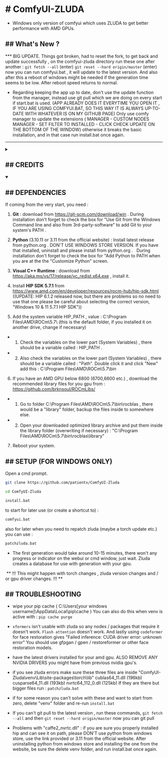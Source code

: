 <h1># ComfyUI-ZLUDA</h1>

* Windows only version of comfyui which uses ZLUDA to get better performance with AMD GPUs.

<h2>## What's New ?</h2>

*** BIG UPDATE. Things got broken, had to reset the fork, to get back and update successfully , on the comfyui-zluda directory run these one after another : ``` git fetch --all ``` (enter) ``` git reset --hard origin/master ``` (enter) now you can run comfyui.bat , it will update to the latest version. And also after this a reboot of windows might be needed if the generation time seems to be low. After reboot speed returns to normal.

* Regarding keeping the app up to date, don't use the update function from the manager, instead use git pull which we are doing on every start if start.bat is used. (APP ALREADY DOES IT EVERYTIME YOU OPEN IT , IF YOU ARE USING COMFYUI.BAT, SO THIS WAY IT IS ALWAYS UP-TO-DATE WITH WHATEVER IS ON MY GITHUB PAGE)  Only use comfy manager to update the extensions  ( MANAGER - CUSTOM NODES MANAGER - SET FILTER TO INSTALLED - CLICK CHECK UPDATE ON THE BOTTOM OF THE WINDOW) otherwise it breaks the basic installation, and in that case run install.bat once again.
---

<details>
 <summary><h2>## CREDITS</h2></summary>
 
- comfyui (https://github.com/comfyanonymous/ComfyUI)
- Zluda wiki from sdnext (https://github.com/vladmandic/automatic/wiki/ZLUDA)
- brknsoul for rocm libraries (https://github.com/brknsoul/ROCmLibs)
- lshqqytiger (https://github.com/lshqqytiger/ZLUDA)
- LeagueRaINi (https://github.com/LeagueRaINi/ComfyUI)
- ComfyUI-Manager (https://github.com/ltdrdata/ComfyUI-Manager)
 </details>

<details open>
 <summary><h2>## DEPENDENCIES</h2></summary>

If coming from the very start, you need :

1. **Git** : download from https://git-scm.com/download/win .
	During installation don't forget to check the box for "Use Git from the Windows Command line and also from 3rd-party-software" to add Git to your system's PATH .

2. **Python** (3.10.11 or 3.11 from the official website) : Install latest release from python.org .  DON'T USE WINDOWS STORE VERSION. If you have that installed, uninstall and please install from python.org .
	  During installation don't forget to check the box for "Add Python to PATH when you are at the the "Customize Python" screen.

3. **Visual C++ Runtime** : download from https://aka.ms/vs/17/release/vc_redist.x64.exe , install it.

4. Install **HIP SDK 5.7.1** from https://www.amd.com/en/developer/resources/rocm-hub/hip-sdk.html ((UPDATE: HIP 6.1.2 released now, but there are problems so no need to use that one please be careful about selecting the correct version, "Windows 10 & 11	5.7.1	HIP SDK"))

5.  Add the system variable HIP_PATH , value : C:\\Program Files\\AMD\\ROCm\\5.7\\ (this is the default folder, if you installed it on another drive, change if necessary)

- 	1. Check the variables on the lower part (System Variables) , there should be a variable called : HIP_PATH .
- 	2. Also check the variables on the lower part (System Variables) , there should be a variable called : "Path".	   Double click it and click "New" add this : C:\Program Files\AMD\ROCm\5.7\bin
	
6. If you have an AMD GPU below 6800 (6700,6600 etc.) , download the recommended library files for you gpu from : https://github.com/brknsoul/ROCmLibs/

- 	1. Go to folder C:\Program Files\AMD\ROCm\5.7\bin\rocblas , there would be a "library" folder, backup the files inside to somewhere else.
- 	2. Open your downloaded optimized library archive and put them inside the library folder (overwriting if necessary) : "C:\\Program Files\\AMD\\ROCm\\5.7\\bin\\rocblas\\library"

7. Reboot your system.
</details>

<h2>## SETUP (FOR WINDOWS ONLY)</h2>

Open a cmd prompt. 

```bash
git clone https://github.com/patientx/ComfyUI-Zluda
```
```bash
cd ComfyUI-Zluda
```
```bash
install.bat
```
to start for later use (or create a shortcut to) :
```bash
comfyui.bat
```
also for later when you need to repatch zluda (maybe a torch update etc.) you can use :
```bash
patchzluda.bat
```
- The first generation would take around 10-15 minutes, there won't any progress or indicator on the webui or cmd window, just wait. Zluda creates a database for use with generation with your gpu.

 ** !!! This might happen with torch changes , zluda version changes and / or gpu driver changes. !!! **

<h2>## TROUBLESHOOTING</h2>

- wipe your pip cache ( C:\Users\[your windows username]\AppData\Local\pip\cache )
  You can also do this when venv is active with : ``` pip cache purge ```
  
- ```xformers``` isn't usable with zluda so any nodes / packages that require it doesn't work. ```Flash attention``` doesn't work. And lastly using ```codeformer``` for face restoration gives "Failed inference: CUDA driver error: unknown error" You should use gfpgan / gpen / restoreformer or other face restoration models.
  
- have the latest drivers installed for your amd gpu. ALSO REMOVE ANY NVIDIA DRIVERS you might have from previous nvidia gpu's.
- if you see zluda errors make sure these three files are inside "ComfyUI-Zluda\venv\Lib\site-packages\torch\lib\" 
   cublas64_11.dll (196kb) cusparse64_11.dll (193kb) nvrtc64_112_0.dll (125kb)
  If they are there but bigger files run : ``` patchzluda.bat ```
- if for some reason you can't solve with these and want to start from zero, delete "venv" folder and re-run ``` install.bat ```
- If you can't git pull to the latest version , run these commands, ``` git fetch --all ``` and then ``` git reset --hard origin/master ``` now you can git pull
- Problems with "caffe2_nvrtc.dll" : if you are sure you properly installed hip and can see it on path, please DON'T use python from windows store, use the link provided or 3.11 from the official website. After uninstalling python from windows store and installing the one from the website, be sure the delete venv folder, and run install.bat once again.
